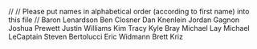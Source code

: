 //
// Please put names in alphabetical order (according to first name) into this file
//
Baron Lenardson
Ben Closner
Dan Knenlein
Jordan Gagnon
Joshua Prewett
Justin Williams
Kim Tracy
Kyle Bray
Michael Lay
Michael LeCaptain
Steven Bertolucci
Eric Widmann
Brett Kriz
